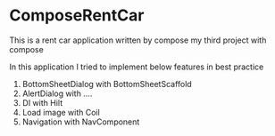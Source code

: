 # ComposeRentCar
This is a rent car application written by compose my third project with compose

In this application I tried to implement below features in best practice 
1. BottomSheetDialog with BottomSheetScaffold
2. AlertDialog with ....
3. DI with Hilt
4. Load image with Coil
5. Navigation with NavComponent

